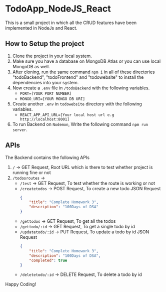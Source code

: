 # TodoApp_NodeJS_React

This is a small project in which all the CRUD features have been implemented in NodeJs and React.

## How to Setup the project

1. Clone the project in your local system.
2. Make sure you have a database on MongoDB Atlas or you can use local MongoDB as well.
3. After cloning, run the same command `npm i` in all of these directories "todoBackend", "todoFrontend" and "todowebsite" to install the dependencies into your system.
4. Now create a `.env` file in `/todoBackend` with the following variables.
    - `PORT=[YOUR PORT NUMBER]`
    - `MONGO_URI=[YOUR MONGO DB URI]`
5. Create another `.env` in `todowebsite` directory with the following variables.
    - `REACT_APP_API_URL=[Your local host url e.g http://localhost:8001]`
6. To run Backend on `Nodemon`, Write the following command `npm run server`.

## APIs

The Backend contains the following APIs
1. `/` -> GET Request, Root URL which is there to test whether project is running fine or not
2. `/todosroutes` ->
    - `/test` -> GET Request, To test whether the route is working or not
    - `/createtodos` -> POST Request, To create a new todo
        JSON Request
        ```json
        {
            "title": "Complete Homework 3",
            "description": "100Days of DSA"
        }
        ```
    - `/gettodos` -> GET Request, To get all the todos
    - `/gettodo/:id` -> GET Request, To get a single todo by id
    - `/updatetodo/:id` -> PUT Request, To update a todo by id
        JSON Request
        ```json
        {
            "title": "Complete Homework 3",
            "description": "100Days of DSA",
            "completed": true
        }
        ```
    - `/deletetodo/:id` -> DELETE Request, To delete a todo by id


Happy Coding!